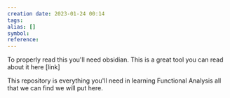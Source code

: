 ```yaml
---
creation date: 2023-01-24 00:14
tags: 
alias: []
symbol: 
reference:
---
```


To properly read this you'll need obsidian. This is a great tool you can read about it here [link]

This repository is everything you'll need in learning Functional Analysis all that we can find we will put here.


